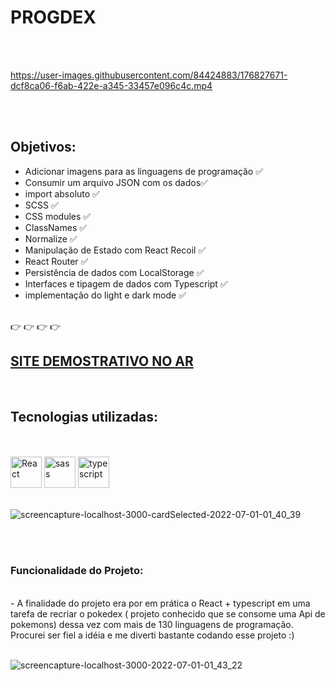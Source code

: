 # PROGDEX

<br><br>

https://user-images.githubusercontent.com/84424883/176827671-dcf8ca06-f6ab-422e-a345-33457e096c4c.mp4

<br><br>

## Objetivos: 

- Adicionar imagens para as linguagens de programação ✅
- Consumir um arquivo JSON com os dados✅
- import absoluto ✅
-  SCSS ✅
- CSS modules ✅
- ClassNames ✅
- Normalize ✅
- Manipulação de Estado com React Recoil ✅
- React Router ✅
- Persistência de dados com LocalStorage ✅
- Interfaces e tipagem de dados com Typescript ✅
- implementação do light e dark mode ✅
<br>
👉 👉 👉 👉 <h2><a href="https://progdex.netlify.app/">  SITE DEMOSTRATIVO NO AR </a></h2>

<br>
<h2>Tecnologias utilizadas:</h2>
<br><br>
<div style="display=inline-block">
  <img src="https://cdn.jsdelivr.net/gh/devicons/devicon/icons/react/react-original-wordmark.svg" alt="React" width="50px" height="50px" >
  <img src="https://cdn.iconscout.com/icon/free/png-64/sass-2752078-2284895.png" alt="sass" width:"50px" height="50px"/>
  <img src="https://cdn.iconscout.com/icon/free/png-64/typescript-1174965.png" alt="typescript" width="50px" height="50px" >  
 </div>
<br>

![screencapture-localhost-3000-cardSelected-2022-07-01-01_40_39](https://user-images.githubusercontent.com/84424883/176828779-8392930d-d021-4ad5-a7f9-ab7a94d1c29e.png)

<br><br>
### Funcionalidade do Projeto:
<br>
- A finalidade do projeto era por em prática o React + typescript em uma tarefa de recriar o pokedex ( projeto conhecido que se consome uma Api de pokemons) dessa vez com mais de 130 linguagens de programação. Procurei ser fiel a idéia e me diverti bastante codando esse projeto :)
<br><br>


![screencapture-localhost-3000-2022-07-01-01_43_22](https://user-images.githubusercontent.com/84424883/176828646-5b0b4071-86fc-4bd6-812f-04999f1f330b.png)









